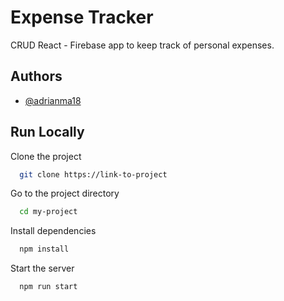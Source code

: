 # Expense Tracker

CRUD React - Firebase app to keep track of personal expenses.

## Authors

- [@adrianma18](https://github.com/adrianma18)

## Run Locally

Clone the project

```bash
  git clone https://link-to-project
```

Go to the project directory

```bash
  cd my-project
```

Install dependencies

```bash
  npm install
```

Start the server

```bash
  npm run start
```
